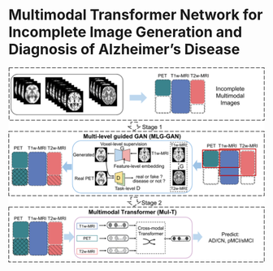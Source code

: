 
# Multimodal Transformer Network for Incomplete Image Generation and Diagnosis of Alzheimer’s Disease

<p align="center">
  <img src="https://github.com/xiaoxingxingkz/MLG-GAN/blob/main/img/overview.png" width="600">
</p>
